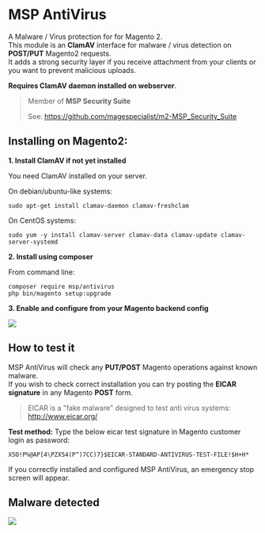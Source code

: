 # MSP AntiVirus

A Malware / Virus protection for for Magento 2.<br />
This module is an **ClamAV** interface for malware / virus detection on **POST/PUT** Magento2 requests.<br />
It adds a strong security layer if you receive attachment from your clients or you want to prevent malicious uploads.

**Requires ClamAV daemon installed on webserver**.

> Member of **MSP Security Suite**
>
> See: https://github.com/magespecialist/m2-MSP_Security_Suite

## Installing on Magento2:

**1. Install ClamAV if not yet installed**

You need ClamAV installed on your server.

On debian/ubuntu-like systems:

`sudo apt-get install clamav-daemon clamav-freshclam`

On CentOS systems:

`sudo yum -y install clamav-server clamav-data clamav-update clamav-server-systemd`

**2. Install using composer**

From command line: 

`composer require msp/antivirus`<br />
`php bin/magento setup:upgrade`

**3. Enable and configure from your Magento backend config**

<img src="https://raw.githubusercontent.com/magespecialist/m2-MSP_AntiVirus/master/screenshots/config.png" />

## How to test it

MSP AntiVirus will check any **PUT/POST** Magento operations against known malware.<br />
If you wish to check correct installation you can try posting the **EICAR signature** in any Magento **POST** form.

> EICAR is a "fake malware" designed to test anti virus systems: http://www.eicar.org/

**Test method:**
Type the below eicar test signature in Magento customer login as password:

`X5O!P%@AP[4\PZX54(P^)7CC)7}$EICAR-STANDARD-ANTIVIRUS-TEST-FILE!$H+H*`

If you correctly installed and configured MSP AntiVirus, an emergency stop screen will appear.

## Malware detected

<img src="https://raw.githubusercontent.com/magespecialist/m2-MSP_AntiVirus/master/screenshots/detected.png" />


